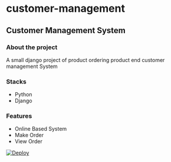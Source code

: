 # customer-management

## Customer Management System

### About the project
A small django project of product ordering product end customer management System
### Stacks

  - Python
  - Django

### Features
 - Online Based System
 - Make Order
 - View Order

 
 [![Deploy](https://www.herokucdn.com/deploy/button.png)](https://alxayeed-crm.herokuapp.com/)
